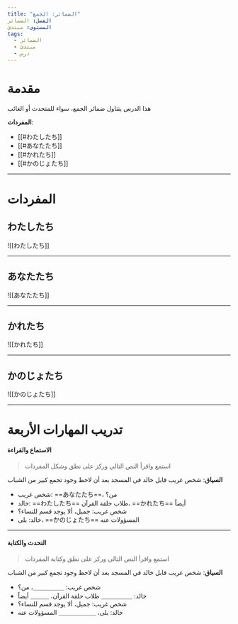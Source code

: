 ```yaml
---
title: "الضمائر: الجمع"
الفصل: الضمائر
المستوى: مبتدئ
tags:
  - الضمائر
  - مبتدئ
  - درس
---
```


# مقدمة

هذا الدرس يتناول ضمائر الجمع، سواء للمتحدث أو الغائب

**المفردات**:

- [[#わたしたち]]
- [[#あなたたち]]
- [[#かれたち]]
- [[#かのじょたち]]

---

# المفردات

## わたしたち

![[わたしたち]]

---

## あなたたち

![[あなたたち]]

---

## かれたち

![[かれたち]]

---

## かのじょたち

![[かのじょたち]]

---

# تدريب المهارات الأربعة

#### الاستماع والقراءة

> استمع واقرأ النص التالي وركز على نطق وشكل المفردات

**السياق**: شخص غريب قابل خالد في المسجد بعد أن لاحظ وجود تجمع كبير من الشباب

- شخص غريب: ==あなたたち==، من؟
- خالد: ==わたしたち== طلاب حلقة القرآن، ==かれたち== أيضاً
- شخص غريب: جميل، ألا يوجد قسم للنساء؟
- خالد: بلى، ==かのじょたち== المسؤولات عنه

---

#### التحدث والكتابة

> استمع واقرأ النص التالي وركز على نطق وكتابة المفردات

**السياق**: شخص غريب قابل خالد في المسجد بعد أن لاحظ وجود تجمع كبير من الشباب

- شخص غريب: ＿＿＿＿＿، من؟
- خالد: ＿＿＿＿＿ طلاب حلقة القرآن، ＿＿＿ أيضاً
- شخص غريب: جميل، ألا يوجد قسم للنساء؟
- خالد: بلى، ＿＿＿＿＿＿ المسؤولات عنه